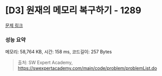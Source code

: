 # [D3] 원재의 메모리 복구하기 - 1289 

[문제 링크](https://swexpertacademy.com/main/code/problem/problemDetail.do?contestProbId=AV19AcoKI9sCFAZN) 

### 성능 요약

메모리: 58,764 KB, 시간: 158 ms, 코드길이: 257 Bytes



> 출처: SW Expert Academy, https://swexpertacademy.com/main/code/problem/problemList.do